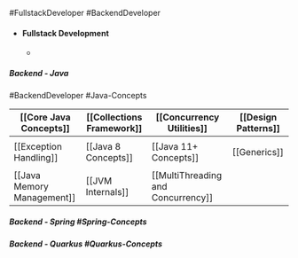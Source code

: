 #FullstackDeveloper #BackendDeveloper

- #### Fullstack Development
	- 
##### Backend - Java  
#BackendDeveloper #Java-Concepts 

| [[Core Java Concepts]]     | [[Collections Framework]] | [[Concurrency Utilities]]          | [[Design Patterns]] |
| -------------------------- | ------------------------- | ---------------------------------- | ------------------- |
|                            |                           |                                    |                     |
| [[Exception Handling]]     | [[Java 8 Concepts]]       | [[Java 11+ Concepts]]              | [[Generics]]        |
|                            |                           |                                    |                     |
| [[Java Memory Management]] | [[JVM Internals]]         | [[MultiThreading and Concurrency]] |                     |

##### Backend - Spring #Spring-Concepts

##### Backend - Quarkus #Quarkus-Concepts

